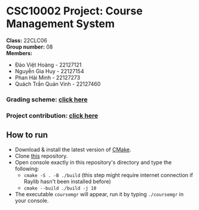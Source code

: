 # **CSC10002 Project: Course Management System**

**Class:** 22CLC06  
**Group number:** 08  
**Members:**

* Đào Việt Hoàng - 22127121
* Nguyễn Gia Huy - 22127154
* Phan Hải Minh - 22127273
* Quách Trần Quán Vinh - 22127460

### **Grading scheme:** [click here](https://docs.google.com/spreadsheets/d/1s5OEkUdJzRBqYWLrOw1l1DQr69GF9VySEnOWnnZjz9M/edit#gid=0)
### **Project contribution:** [click here](https://docs.google.com/spreadsheets/d/18E4Wq1M6wVrhHKGyBCb0RZhd_UIMp2ezDnBMnfwRFbQ/edit#gid=1781385760)

## **How to run**

* Download & install the latest version of [CMake](https://cmake.org/download/).
* Clone [this](https://github.com/hydroshiba/CSC10002-Course-Management) repository.
* Open console exactly in this repository's directory and type the following:
    * `cmake -S . -B ./build` (this step might require internet connection if Raylib hasn't been installed before)
    * `cmake --build ./build -j 10`
* The executable `coursemgr` will appear, run it by typing `./coursemgr` in your console.
